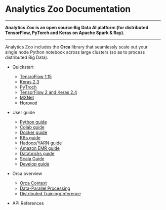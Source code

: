 # Analytics Zoo Documentation

---

**Analytics Zoo is an open source Big Data AI platform (for distributed TensorFlow, PyTorch and Keras on Apache Spark & Ray).**

---

Analytics Zoo includes the **Orca** library that seamlessly scale out your single node Python notebook across large clusters (so as to process distributed Big Data).

- Quickstart
  - [TensroFlow 1.15]() 
  - [Keras 2.3]() 
  - [PyTroch]() 
  - [TensorFlow 2 and Keras 2.4]()
  - [MXNet]()
  - [Horovod]() 
 
- User guide
  - [Python guide]() 
  - [Colab guide]() 
  - [Docker guide]() 
  - [K8s guide]() 
  - [Hadoop/YARN guide]()
  - [Amazon EMR guide]() 
  - [Databricks guide]() 
  - [Scala Guide]()
  - [Develop guide]()

- Orca overview
  - [Orca Context]() 
  - [Data-Parallel Processing]() 
  - [Distributed Training/Inference]() 

- API References
